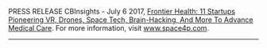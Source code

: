 PRESS RELEASE
CBInsights - July 6 2017,
[Frontier Health: 11 Startups Pioneering VR, Drones, Space Tech, Brain-Hacking, And More To Advance Medical Care](https://www.cbinsights.com/blog/frontier-healtchare-ar-vr-drones-ai-space-startups/).
For more information, visit www.space4p.com.
_________________________________________________________________________________________________________________________________________
